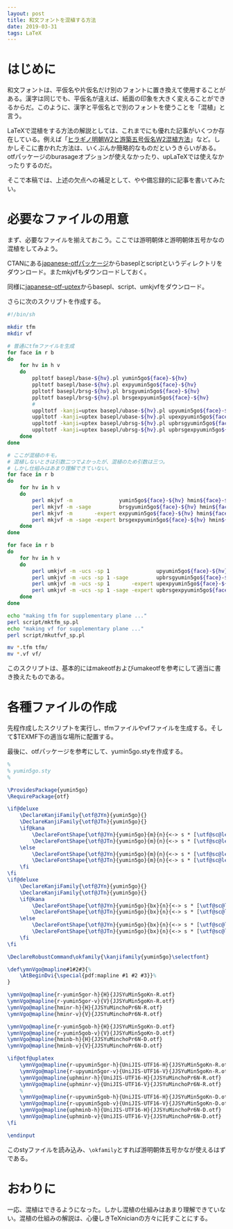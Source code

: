```yaml
---
layout: post
title: 和文フォントを混植する方法
date: 2019-03-31
tags: LaTeX
---
```


# はじめに
和文フォントは、平仮名や片仮名だけ別のフォントに置き換えて使用することがある。漢字は同じでも、平仮名が違えば、紙面の印象を大きく変えることができるからだ。このように、漢字と平仮名とで別のフォントを使うことを「混植」と言う。

LaTeXで混植をする方法の解説としては、これまでにも優れた記事がいくつか存在している。例えば「[ヒラギノ明朝W2と游築五号仮名W2混植方法](http://p-act.sakura.ne.jp/PARALLEL_ACT/LaTeX-Dojin/Hiragino-Yuchiku5go-konshoku.html)」など。しかしそこに書かれた方法は、いくぶんか簡略的なものだというきらいがある。otfパッケージのburasageオプションが使えなかったり、upLaTeXでは使えなかったりするのだ。

そこで本稿では、上述の欠点への補足として、やや備忘録的に記事を書いてみたい。


# 必要なファイルの用意
まず、必要なファイルを揃えておこう。ここでは游明朝体と游明朝体五号かなの混植をしてみよう。

CTANにある[japanese-otfパッケージ](https://ctan.org/tex-archive/language/japanese/japanese-otf)からbaseplとscriptというディレクトリをダウンロード。またmkjvfもダウンロードしておく。

同様に[japanese-otf-uptex](https://ctan.org/tex-archive/language/japanese/japanese-otf-uptex)からbasepl、script、umkjvfをダウンロード。

さらに次のスクリプトを作成する。

```bash
#!/bin/sh

mkdir tfm
mkdir vf

# 普通にtfmファイルを生成
for face in r b
do
    for hv in h v
    do
        ppltotf basepl/base-${hv}.pl yumin5go${face}-${hv}
        ppltotf basepl/base-${hv}.pl expyumin5go${face}-${hv}
        ppltotf basepl/brsg-${hv}.pl brsgyumin5go${face}-${hv}
        ppltotf basepl/brsg-${hv}.pl brsgexpyumin5go${face}-${hv}
        #
        uppltotf -kanji=uptex basepl/ubase-${hv}.pl upyumin5go${face}-${hv}
        uppltotf -kanji=uptex basepl/ubase-${hv}.pl upexpyumin5go${face}-${hv}
        uppltotf -kanji=uptex basepl/ubrsg-${hv}.pl upbrsgyumin5go${face}-${hv}
        uppltotf -kanji=uptex basepl/ubrsg-${hv}.pl upbrsgexpyumin5go${face}-${hv}
    done
done

# ここが混植のキモ。
# 混植しないときは引数二つでよかったが、混植のため引数は三つ。
# しかし仕組みはあまり理解できていない。
for face in r b
do
    for hv in h v
    do
        perl mkjvf -m               yumin5go${face}-${hv} hmin${face}-${hv} r-yumin5go${face}-${hv}
        perl mkjvf -m -sage         brsgyumin5go${face}-${hv} hmin${face}-${hv} r-yumin5go${face}-${hv}
        perl mkjvf -m       -expert expyumin5go${face}-${hv} hmin${face}-${hv} cidjmin${face}
        perl mkjvf -m -sage -expert brsgexpyumin5go${face}-${hv} hmin${face}-${hv} cidjmin${face}
    done
done

for face in r b
do
    for hv in h v
    do
        perl umkjvf -m -ucs -sp 1               upyumin5go${face}-${hv} uphmin${face}-${hv} r-upyumin5go${face}-${hv}
        perl umkjvf -m -ucs -sp 1 -sage         upbrsgyumin5go${face}-${hv} uphmin${face}-${hv} r-upyumin5go${face}-${hv}
        perl umkjvf -m -ucs -sp 1       -expert upexpyumin5go${face}-${hv} uphmin${face}-${hv} cidjmin${face}
        perl umkjvf -m -ucs -sp 1 -sage -expert upbrsgexpyumin5go${face}-${hv} uphmin${face}-${hv} cidjmin${face}
    done
done

echo "making tfm for supplementary plane ..."
perl script/mktfm_sp.pl
echo "making vf for supplementary plane ..."
perl script/mkutfvf_sp.pl

mv *.tfm tfm/
mv *.vf vf/
```

このスクリプトは、基本的にはmakeotfおよびumakeotfを参考にして適当に書き換えたものである。

# 各種ファイルの作成
先程作成したスクリプトを実行し、tfmファイルやvfファイルを生成する。そして$TEXMF下の適当な場所に配置する。

最後に、otfパッケージを参考にして、yumin5go.styを作成する。

```LaTeX
%
% yumin5go.sty
%

\ProvidesPackage{yumin5go}
\RequirePackage{otf}

\if@deluxe
    \DeclareKanjiFamily{\otf@JYn}{yumin5go}{}
    \DeclareKanjiFamily{\otf@JTn}{yumin5go}{}
    \if@kana
        \DeclareFontShape{\otf@JYn}{yumin5go}{m}{n}{<-> s * [\utf@sc@le] \otf@pfx@ \brsg@pfx@ yumin5gor\nlck@sfx@-h}{}
        \DeclareFontShape{\otf@JTn}{yumin5go}{m}{n}{<-> s * [\utf@sc@le] \otf@pfx@ \brsg@pfx@ yumin5gor\nlck@sfx@-v}{}
    \else
        \DeclareFontShape{\otf@JYn}{yumin5go}{m}{n}{<-> s * [\utf@sc@le] \otf@pfx@ \brsg@pfx@ yumin5gor\nlck@sfx@-h}{}
        \DeclareFontShape{\otf@JTn}{yumin5go}{m}{n}{<-> s * [\utf@sc@le] \otf@pfx@ \brsg@pfx@ yumin5gor\nlck@sfx@-v}{}
    \fi
\fi
\if@deluxe
    \DeclareKanjiFamily{\otf@JYn}{yumin5go}{}
    \DeclareKanjiFamily{\otf@JTn}{yumin5go}{}
    \if@kana
        \DeclareFontShape{\otf@JYn}{yumin5go}{bx}{n}{<-> s * [\utf@sc@le] \otf@pfx@ \brsg@pfx@ yumin5gob\nlck@sfx@-h}{}
        \DeclareFontShape{\otf@JTn}{yumin5go}{bx}{n}{<-> s * [\utf@sc@le] \otf@pfx@ \brsg@pfx@ yumin5gob\nlck@sfx@-v}{}
    \else
        \DeclareFontShape{\otf@JYn}{yumin5go}{bx}{n}{<-> s * [\utf@sc@le] \otf@pfx@ \brsg@pfx@ yumin5gob\nlck@sfx@-h}{}
        \DeclareFontShape{\otf@JTn}{yumin5go}{bx}{n}{<-> s * [\utf@sc@le] \otf@pfx@ \brsg@pfx@ yumin5gob\nlck@sfx@-v}{}
    \fi
\fi

\DeclareRobustCommand\okfamily{\kanjifamily{yumin5go}\selectfont}

\def\ymnVgo@mapline#1#2#3{%
    \AtBeginDvi{\special{pdf:mapline #1 #2 #3}}%
}

\ymnVgo@mapline{r-yumin5gor-h}{H}{JJSYuMin5goKn-R.otf}
\ymnVgo@mapline{r-yumin5gor-v}{V}{JJSYuMin5goKn-R.otf}
\ymnVgo@mapline{hminr-h}{H}{JJSYuMinchoPr6N-R.otf}
\ymnVgo@mapline{hminr-v}{V}{JJSYuMinchoPr6N-R.otf}

\ymnVgo@mapline{r-yumin5gob-h}{H}{JJSYuMin5goKn-D.otf}
\ymnVgo@mapline{r-yumin5gob-v}{V}{JJSYuMin5goKn-D.otf}
\ymnVgo@mapline{hminb-h}{H}{JJSYuMinchoPr6N-D.otf}
\ymnVgo@mapline{hminb-v}{V}{JJSYuMinchoPr6N-D.otf}

\if@otf@uplatex
    \ymnVgo@mapline{r-upyumin5gor-h}{UniJIS-UTF16-H}{JJSYuMin5goKn-R.otf}
    \ymnVgo@mapline{r-upyumin5gor-v}{UniJIS-UTF16-V}{JJSYuMin5goKn-R.otf}
    \ymnVgo@mapline{uphminr-h}{UniJIS-UTF16-H}{JJSYuMinchoPr6N-R.otf}
    \ymnVgo@mapline{uphminr-v}{UniJIS-UTF16-V}{JJSYuMinchoPr6N-R.otf}
    %
    \ymnVgo@mapline{r-upyumin5gob-h}{UniJIS-UTF16-H}{JJSYuMin5goKn-D.otf}
    \ymnVgo@mapline{r-upyumin5gob-v}{UniJIS-UTF16-V}{JJSYuMin5goKn-D.otf}
    \ymnVgo@mapline{uphminb-h}{UniJIS-UTF16-H}{JJSYuMinchoPr6N-D.otf}
    \ymnVgo@mapline{uphminb-v}{UniJIS-UTF16-V}{JJSYuMinchoPr6N-D.otf}
\fi

\endinput
```

このstyファイルを読み込み、`\okfamily`とすれば游明朝体五号かなが使えるはずである。


# おわりに
一応、混植はできるようになった。しかし混植の仕組みはあまり理解できていない。混植の仕組みの解説は、心優しきTeXnicianの方々に託すことにする。
